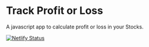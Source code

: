 # Track Profit or Loss
 A javascript app to calculate profit or loss in your Stocks.
 
 [![Netlify Status](https://api.netlify.com/api/v1/badges/4b90f78f-544f-41ca-97ff-f1e18cb9b1e7/deploy-status)](https://app.netlify.com/sites/track-profit-or-loss/deploys)
